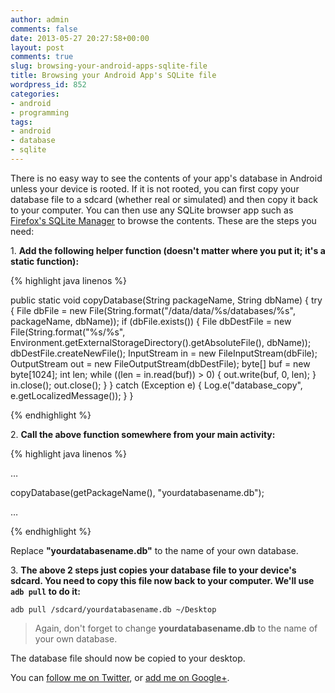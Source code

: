 ```yaml
---
author: admin
comments: false
date: 2013-05-27 20:27:58+00:00
layout: post
comments: true
slug: browsing-your-android-apps-sqlite-file
title: Browsing your Android App's SQLite file
wordpress_id: 852
categories:
- android
- programming
tags:
- android
- database
- sqlite
---
```


There is no easy way to see the contents of your app's database in Android unless your device is rooted. If it is not rooted, you can first copy your database file to a sdcard (whether real or simulated) and then copy it back to your computer. You can then use any SQLite browser app such as [Firefox's SQLite Manager](https://addons.mozilla.org/en-us/firefox/addon/sqlite-manager/) to browse the contents. These are the steps you need:


1\. **Add the following helper function (doesn't matter where you put it; it's a static function):**

{% highlight java linenos %}

public static void copyDatabase(String packageName, String dbName) {
    try {
        File dbFile = new File(String.format("/data/data/%s/databases/%s", packageName, dbName));
        if (dbFile.exists()) {
            File dbDestFile = new File(String.format("%s/%s", Environment.getExternalStorageDirectory().getAbsoluteFile(), dbName));
            dbDestFile.createNewFile();
            InputStream in = new FileInputStream(dbFile);
            OutputStream out = new FileOutputStream(dbDestFile);
            byte[] buf = new byte[1024];
            int len;
            while ((len = in.read(buf)) > 0) {
                out.write(buf, 0, len);
            }
            in.close();
            out.close();
        }
    } catch (Exception e) {
        Log.e("database_copy", e.getLocalizedMessage());
    }
}
    
{% endhighlight %}
   

2\. **Call the above function somewhere from your main activity:**

{% highlight java linenos %}

…
    
  copyDatabase(getPackageName(), "yourdatabasename.db");
    
…
    
{% endhighlight %}


Replace **"yourdatabasename.db"** to the name of your own database.

3\. **The above 2 steps just copies your database file to your device's sdcard. You need to copy this file now back to your computer. We'll use `adb pull` to do it:**

`adb pull /sdcard/yourdatabasename.db ~/Desktop`

> Again, don't forget to change **yourdatabasename.db** to the name of your own database.

The database file should now be copied to your desktop.


You can [follow me on Twitter](https://twitter.com/ashokgelal), or [add me on Google+](https://plus.google.com/102672078908622237427/posts).
    